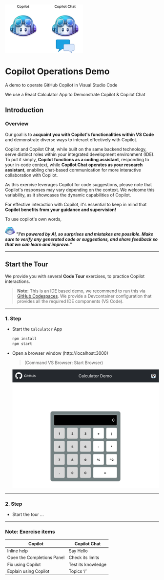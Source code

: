 
<img width="256px" src="docs/images/copilot-flavors.png">

# Copilot Operations Demo
A demo to operate GitHub Copilot in Visual Studio Code

We use a React Calculator App to Demonstrate Copilot & Copilot Chat

## Introduction

### Overview

Our goal is to **acquaint you with Copilot's functionalities within VS Code** and demonstrate diverse ways to interact effectively with Copilot.

Copilot and Copilot Chat, while built on the same backend technology, serve distinct roles within your integrated development environment (IDE). To put it simply, **Copilot functions as a coding assistant**, responding to your in-code context, while **Copilot Chat operates as your research assistant**, enabling chat-based communication for more interactive collaboration with Copilot.

As this exercise leverages Copilot for code suggestions, please note that Copilot's responses may vary depending on the context. We welcome this variability, as it showcases the dynamic capabilities of Copilot.

For effective interaction with Copilot, it's essential to keep in mind that **Copilot benefits from your guidance and supervision!**
 
 To use copilot's own words,

![copilot](docs/images/copilot32.png) 
***"I’m powered by AI, so surprises and mistakes are possible. Make sure to verify any generated code or suggestions, and share feedback so that we can learn and improve."***

---

## Start the Tour

We provide you with several **Code Tour** exercises, to practice Copilot interactions.

> **Note:** This is an IDE based demo, we recommend to run this via [GitHub Codespaces](https://github.com/features/codespaces). We provide a Devcontainer configuration that provides all the required IDE components (VS Code).

---

### 1. Step

- Start the `Calculator` App

    ```bash
    npm install
    npm start
    ```

- Open a browser window (http://localhost:3000)
    > (Command VS Browser: Start Browser)


    ![calculator](docs/images/calculator.png)

---

### 2. Step

- Start the tour ...

---

### Note: Exercise items

|Copilot|Copilot Chat|
|---|---|
|Inline help|Say Hello|
|Open the Completions Panel|Check its limits|
|Fix using Copilot|Test its knowledge|
|Explain using Copilot|Topics ‘/’|




